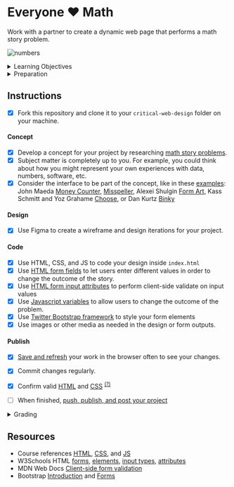 
# Everyone ♥ Math

Work with a partner to create a dynamic web page that performs a math story problem.

![numbers](assets/img/colorful-numbers.png)



<details>
<summary>Learning Objectives</summary>

Students who complete this assignment will be able to:

- Recall how the `form`, `input`, and `select` elements work together in web forms
- Describe the difference between HTTP Request Methods `GET` and `POST`
- Compare types of form validation (client vs. server) and their purpose
- List attributes like `required`, `type`, `range`, `max`, and `pattern` used to set acceptable input values
- Implement a web framework using external scripts and a CDN
- Use HTML, CSS, JS, Bootstrap, and Git/Github to co-create a web form that computes different outputs based on user input

</details>


<details>
<summary>Preparation</summary>

Complete the following to prepare for this assignment. See [Resources](#resources) for additional information as needed.

- [w3schools: HTTP Request Methods](https://www.w3schools.com/tags/ref_httpmethods.asp)
- [Codecademy: JS 1-1 Introduction to Javascript](https://www.codecademy.com/learn/introduction-to-javascript) (1–8)
- [Codecademy: JS 1-2 Variables](https://www.codecademy.com/learn/introduction-to-javascript) (1–6)
- [Codecademy: JS 2-1 Conditional Statements](https://www.codecademy.com/learn/introduction-to-javascript) (1–8)
- [Codecademy: HTML 3-1 Forms](https://www.codecademy.com/learn/learn-html) (1-14)
- [Codecademy: HTML 3-2 Form Validation](https://www.codecademy.com/learn/learn-html) (1-6)

</details>





## Instructions

- [X] Fork this repository and clone it to your `critical-web-design` folder on your machine.

#### Concept

- [X] Develop a concept for your project by researching [math story problems](https://www.google.com/search?hl=en&q=math+story+problems).
- [X] Subject matter is completely up to you. For example, you could think about how you might represent your own experiences with data, numbers, software, etc.
- [X] Consider the interface to be part of the concept, like in these [examples](https://docs.google.com/spreadsheets/d/1mQ0doWT6tGXm2W-hB5zuz3I8mijGhLSkAe_XrcfMdok/edit#gid=0): John Maeda [Money Counter](http://www.maedastudio.com/2005/moneycounter/index.php?category=all&next=exists&prev=exists&this=moneycounter), [Misspeller](http://www.maedastudio.com/2007/misspell/index.php?category=all&next=2007/human&prev=2007/reduce&this=misspell), Alexei Shulgin [Form Art](http://www.c3.hu/collection/form), Kass Schmitt and Yoz Grahame [Choose](https://bak.spc.org/choose/), or Dan Kurtz [Binky](https://www.binky.rocks/)

#### Design

- [X] Use Figma to create a wireframe and design iterations for your project.

#### Code

- [X] Use HTML, CSS, and JS to code your design inside `index.html`
- [X] Use [HTML form fields](https://www.w3schools.com/html/html_forms.asp) to let users enter different values in order to change the outcome of the story.
- [X] Use [HTML form input attributes](https://www.w3schools.com/html/html_form_attributes.asp) to perform client-side validate on input values
- [X] Use [Javascript variables](https://www.w3schools.com/js/js_variables.asp) to allow users to change the outcome of the problem.
- [X] Use [Twitter Bootstrap framework](https://getbootstrap.com/) to style your form elements
- [X] Use images or other media as needed in the design or form outputs.

#### Publish
- [X] [Save and refresh](https://github.com/omundy/learn-computing/blob/main/topics-keyboard-shortcuts.md#web-development-edit-save-refresh-loop) your work in the browser often to see your changes.
- [X] Commit changes regularly.
- [X] Confirm valid [HTML](https://validator.w3.org/) and [CSS](https://jigsaw.w3.org/css-validator/) <sup>[(?)](https://github.com/omundy/dig245-critical-web-design/blob/main/reference-sheets/css.md#css-validation)</sup>
- [ ] When finished, [push, publish, and post your project](https://docs.google.com/document/d/17U_zmzM_eML_qkG0PaOdDRcEk3YEmbiQ1TyNnbAM08k/edit#bookmark=id.8jryplv1i8a)




<details>
<summary>Grading</summary>

Points | Category | Description
---: | --- | ---
4 | Concept | Idea is original and evokes deeper thinking on the subject.
4 | Design | Overall quality and use of design principles; Graphics are consistent, layout displays clear information hierarchy
4 | Execution | Concept and design is well-executed, is usable, and functions as intended
4 | Instructions | Project is online, accessible, and linked from Moodle by the deadline
4 | Validation | Valid HTML and CSS
20 | Total |

</details>




## Resources

- Course references [HTML](https://github.com/omundy/dig245-critical-web-design/blob/main/reference-sheets/html.md), [CSS](https://github.com/omundy/dig245-critical-web-design/blob/main/reference-sheets/css.md), and [JS](https://github.com/omundy/dig245-critical-web-design/blob/main/reference-sheets/javascript.md)
- W3Schools HTML [forms](https://www.w3schools.com/html/html_forms.asp), [elements](https://www.w3schools.com/html/html_form_elements.asp), [input types](https://www.w3schools.com/html/html_form_input_types.asp), [attributes](https://www.w3schools.com/html/html_forms_attributes.asp)
- MDN Web Docs [Client-side form validation](https://developer.mozilla.org/en-US/docs/Learn/Forms/Form_validation)
- Bootstrap [Introduction](https://getbootstrap.com/docs/5.1/getting-started/introduction/) and [Forms](https://getbootstrap.com/docs/5.1/forms/overview/)
